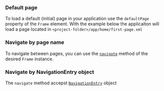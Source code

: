 ### Default page
To load a default (initial) page in your application use the `defaultPage` property of the `Frame` element.
With the example below the applicaiton will load a page located in `<project-folder>/app/home/first-page.xml`
<snippet id='frame-nav-default-page'/>

### Navigate by page name
To navigate between pages, you can use the [`navigate`](http://docs.nativescript.org/api-reference/classes/_ui_frame_.frame#navigate) method of the desired `Frame` instance.
<snippet id='frame-navigate-base'/>
<snippet id='frame-navigate-base-ts'/>

### Navigate by NavigationEntry object
The `navigate` method accepst [`NavigationEntry`](https://docs.nativescript.org/api-reference/interfaces/_ui_frame_.navigationentry) object 
<snippet id='frame-navigate-module'/>
<snippet id='frame-navigate-module-ts'/>
